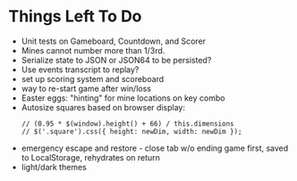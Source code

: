 # Things Left To Do

 - Unit tests on Gameboard, Countdown, and Scorer
 - Mines cannot number more than 1/3rd.
 - Serialize state to JSON or JSON64 to be persisted?
 - Use events transcript to replay?
 - set up scoring system and scoreboard
 - way to re-start game after win/loss
 - Easter eggs: "hinting" for mine locations on key combo
 - Autosize squares based on browser display:
 	```
    // (0.95 * $(window).height() + 66) / this.dimensions
    // $('.square').css({ height: newDim, width: newDim });
    ```
 - emergency escape and restore - close tab w/o ending game first, saved to LocalStorage, rehydrates on return
 - light/dark themes
